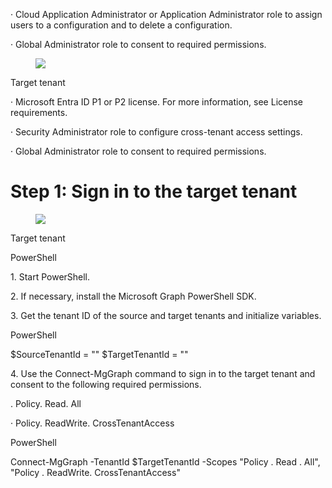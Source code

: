 · Cloud Application Administrator or Application Administrator role to assign users to a configuration and to delete a configuration.

· Global Administrator role to consent to required permissions.

<figure>

![](figures/0)

</figure>


Target tenant

· Microsoft Entra ID P1 or P2 license. For more information, see License requirements.

· Security Administrator role to configure cross-tenant access settings.

· Global Administrator role to consent to required permissions.


# Step 1: Sign in to the target tenant

<figure>

![](figures/1)

</figure>


Target tenant

PowerShell

1\. Start PowerShell.

2\. If necessary, install the Microsoft Graph PowerShell SDK.

3\. Get the tenant ID of the source and target tenants and initialize variables.

PowerShell

$SourceTenantId = "<SourceTenantId>" $TargetTenantId = "<TargetTenantId>"

4\. Use the Connect-MgGraph command to sign in to the target tenant and consent to the following required permissions.

. Policy. Read. All

· Policy. ReadWrite. CrossTenantAccess

PowerShell

Connect-MgGraph -TenantId $TargetTenantId -Scopes "Policy . Read . All", "Policy . ReadWrite. CrossTenantAccess"
